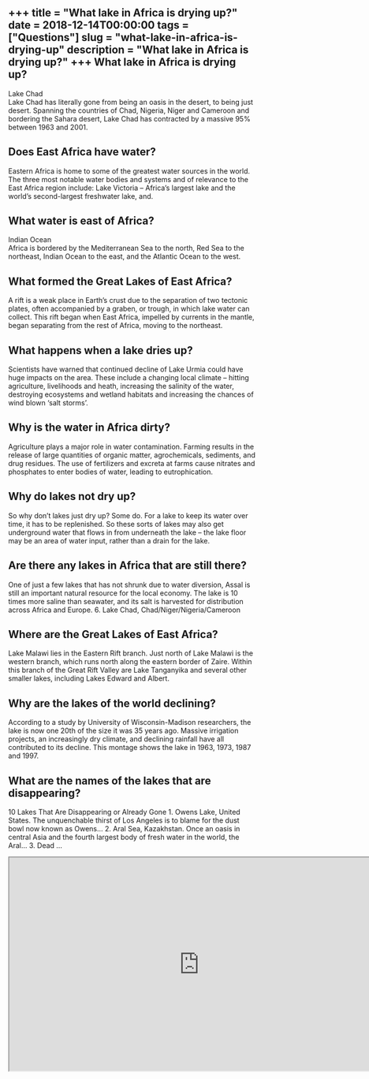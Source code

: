 +++
title = "What lake in Africa is drying up?"
date = 2018-12-14T00:00:00
tags = ["Questions"]
slug = "what-lake-in-africa-is-drying-up"
description = "What lake in Africa is drying up?"
+++
What lake in Africa is drying up?
---------------------------------

Lake Chad  
Lake Chad has literally gone from being an oasis in the desert, to being just desert. Spanning the countries of Chad, Nigeria, Niger and Cameroon and bordering the Sahara desert, Lake Chad has contracted by a massive 95% between 1963 and 2001.

Does East Africa have water?
----------------------------

Eastern Africa is home to some of the greatest water sources in the world. The three most notable water bodies and systems and of relevance to the East Africa region include: Lake Victoria – Africa’s largest lake and the world’s second-largest freshwater lake, and.

What water is east of Africa?
-----------------------------

Indian Ocean  
Africa is bordered by the Mediterranean Sea to the north, Red Sea to the northeast, Indian Ocean to the east, and the Atlantic Ocean to the west.

What formed the Great Lakes of East Africa?
-------------------------------------------

A rift is a weak place in Earth’s crust due to the separation of two tectonic plates, often accompanied by a graben, or trough, in which lake water can collect. This rift began when East Africa, impelled by currents in the mantle, began separating from the rest of Africa, moving to the northeast.

What happens when a lake dries up?
----------------------------------

Scientists have warned that continued decline of Lake Urmia could have huge impacts on the area. These include a changing local climate – hitting agriculture, livelihoods and heath, increasing the salinity of the water, destroying ecosystems and wetland habitats and increasing the chances of wind blown ‘salt storms’.

Why is the water in Africa dirty?
---------------------------------

Agriculture plays a major role in water contamination. Farming results in the release of large quantities of organic matter, agrochemicals, sediments, and drug residues. The use of fertilizers and excreta at farms cause nitrates and phosphates to enter bodies of water, leading to eutrophication.

Why do lakes not dry up?
------------------------

So why don’t lakes just dry up? Some do. For a lake to keep its water over time, it has to be replenished. So these sorts of lakes may also get underground water that flows in from underneath the lake – the lake floor may be an area of water input, rather than a drain for the lake.

Are there any lakes in Africa that are still there?
---------------------------------------------------

One of just a few lakes that has not shrunk due to water diversion, Assal is still an important natural resource for the local economy. The lake is 10 times more saline than seawater, and its salt is harvested for distribution across Africa and Europe. 6. Lake Chad, Chad/Niger/Nigeria/Cameroon

Where are the Great Lakes of East Africa?
-----------------------------------------

Lake Malawi lies in the Eastern Rift branch. Just north of Lake Malawi is the western branch, which runs north along the eastern border of Zaire. Within this branch of the Great Rift Valley are Lake Tanganyika and several other smaller lakes, including Lakes Edward and Albert.

Why are the lakes of the world declining?
-----------------------------------------

According to a study by University of Wisconsin-Madison researchers, the lake is now one 20th of the size it was 35 years ago. Massive irrigation projects, an increasingly dry climate, and declining rainfall have all contributed to its decline. This montage shows the lake in 1963, 1973, 1987 and 1997.

What are the names of the lakes that are disappearing?
------------------------------------------------------

10 Lakes That Are Disappearing or Already Gone 1. Owens Lake, United States. The unquenchable thirst of Los Angeles is to blame for the dust bowl now known as Owens… 2. Aral Sea, Kazakhstan. Once an oasis in central Asia and the fourth largest body of fresh water in the world, the Aral… 3. Dead …

<iframe allow="accelerometer; autoplay; clipboard-write; encrypted-media; gyroscope; picture-in-picture" allowfullscreen="" class="__youtube_prefs__  epyt-is-override  no-lazyload" data-no-lazy="1" data-origheight="433" data-origwidth="770" data-skipgform_ajax_framebjll="" height="433" id="_ytid_95672" loading="lazy" src="https://www.youtube.com/embed/E_foBvYLoT4?enablejsapi=1&autoplay=0&cc_load_policy=0&cc_lang_pref=&iv_load_policy=1&loop=0&modestbranding=0&rel=1&fs=1&playsinline=0&autohide=2&theme=dark&color=red&controls=1&" title="YouTube player" width="770"></iframe>